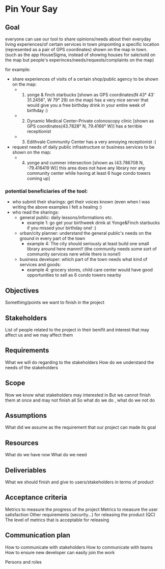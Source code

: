 # Pin Your Say

## Goal
<!-- That we expect to see at the end of the project? -->

everyone can use our tool to share opinions/needs about their everyday living experiences/of certain services in town pinpointing a specific location (represented as a pair of GPS coordinates) shown on the map in town. (such as the app HouseSigma, instead of showing houses for sale/sold on the map but people's experinces/needs/requests/complaints on the map)

for example:
- share experiences of visits of a certain shop/public agency to be shown on the map:
  - 1. yonge & finch starbucks [shown as GPS coordinates(N 43° 43' 31.2456", W 79° 29) on the map) has a very nice server that would give you a free birthday drink in your entire week of birthday :)
  - 2. Dynamic Medical Center-Private colonoscopy clinic [shown as GPS coordinates(43.7828° N, 79.4166° W)] has a terrible receptionist
  - 3. Edithvale Community Center has a very annoying receptionist :(
- request needs of daily public infrastructure or business services to be shown on the map:
  - 4. yonge and cummer intersection [shown as (43.786708 N, -79.416419 W)] this area does not have any library nor any community center while having at least 6 huge condo towers coming up]

### potential beneficiaries of the tool:
- who submit their sharings: get their voices known (even when I was writing the above examples I felt a healing :)
- who read the sharings:
  - general public: daily lessons/informations etc.
    - example 1: go get your birthweek drink at Yonge&Finch starbucks if you missed your birthday one! :)
  - urban/city planner: understand the general public's needs on the ground in every part of the town
    - example 4: The city should seriously at least build one small library around here mannn!! (the community needs some sort of community services nere while there is none!)  
  - business developer: which part of the town needs what kind of services and goods:
    - example 4: grocery stores, child care center would have good opportunities to sell as 6 condo towers nearby 
 






## Objectives
Something/points we want to finish in the project

## Stakeholders
List of people related to the project in their benifit and interest that may affect us and we may affect them

## Requirements
What we will do regarding to the stakeholders
How do we understand the needs of the stakeholders

## Scope
Now we know what stakeholders may interested in
But we cannot finish them at once and may not finish all
So what do we do , what do we not do

## Assumptions
What did we assume as the requirement that our project can made its goal

## Resources
What do we have now
What do we need

## Deliveriables
What we should finish and give to users/stakeholders in terms of product

## Acceptance criteria
Metrics to measure the progress of the project
Metrics to measure the user satisfaction
Other requirements (security...) for releasing the product (QC)
The level of metrics that is acceptable for releasing

## Communication plan
How to communicate with stakeholders
How to communicate with teams
How to ensure new developer can easily join the work

Persons and roles


